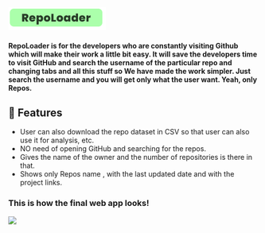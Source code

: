 ![](https://raw.githubusercontent.com/TanCodes/RepoLoader/master/logo.png)


#### **RepoLoader** is for the developers who are constantly visiting Github which will make their work a little bit easy. It will save the developers time to visit GitHub and search the username of the particular repo and changing tabs and all this stuff so We have made the work simpler. Just search the username and you will get only what the user want. Yeah, only Repos.

## 🔧 Features
- User can also download the repo dataset in CSV so that user can also use it for analysis, etc.
- NO need of opening GitHub and searching for the repos.
- Gives the name of the owner and the number of repositories is there in that.
- Shows only Repos name , with the last updated date and with the project links.

### This is how the final web app looks!
![](https://ik.imagekit.io/tfme5aczhhf/repoloader/screencapture-localhost-8501-2021-10-11-00_11_54_aVbSg42BWOr.png)
